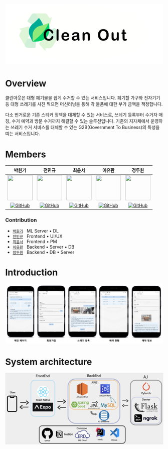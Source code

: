 ![](resource/img.png)
# Overview
클린아웃은 대형 폐기물을 쉽게 수거할 수 있는 서비스입니다.
폐기할 가구와 전자기기 등 대형 쓰레기를 사진 찍으면 머신러닝을 통해 각 물품에 대한 부가 금액을 책정합니다.

다소 번거로운 기존 스티커 정책을 대체할 수 있는 서비스로, 쓰레기 등록부터 수거자 매칭, 수거 예약과 방문 수거까지 해결할 수 있는 솔루션입니다.
기존의 지자체에서 운영하는 쓰레기 수거 서비스를 대체할 수 있는 G2B(Government To Business)의 특성을 띠는 서비스입니다.

# Members
| 박원기 | 전민규  | 최윤서  | 이유환 | 정두원|                                                        
| :----------------------------------------------------------: | :----------------------------------------------------------: | :----------------------------------------------------------: | :----------------------------------------------------------: | :----------------------------------------------------------: |
| <img src='https://avatars.githubusercontent.com/u/86551201?v=4' height=80 width=80px></img> | <img src='https://avatars.githubusercontent.com/u/43088187?v=4' height=80 width=80px></img> | <img src='https://avatars.githubusercontent.com/u/52804557?v=4' height=80 width=80px></img> | <img src='https://avatars.githubusercontent.com/u/84896838?v=4' height=80 width=80px></img> | <img src='https://avatars.githubusercontent.com/u/96522218?v=4' height=80 width=80px></img> | 
| [![GitHub](https://badges.aleen42.com/src/github.svg)](https://github.com/kalelpark) | [![GitHub](https://badges.aleen42.com/src/github.svg)](https://github.com/Mango-Juice) |[![GitHub](https://badges.aleen42.com/src/github.svg)](https://github.com/govldbstj) | [![GitHub](https://badges.aleen42.com/src/github.svg)](https://github.com/320Hwany) | [![GitHub](https://badges.aleen42.com/src/github.svg)](https://github.com/D-w-nJ) |

### Contribution
- [`박원기`](https://github.com/kalelpark) &nbsp; ML Server • DL 
- [`전민규`](https://github.com/Mango-Juice) &nbsp; Frontend • UI/UX
- [`최윤서`](https://github.com/govldbstj) &nbsp; Frontend  • PM
- [`이유환`](https://github.com/320Hwany) &nbsp; Backend • Server • DB 
- [`정두원`](https://github.com/D-w-nJ) &nbsp; Backend • DB • Server 

# Introduction
![](resource/page.png)

# System architecture
![](resource/stack.png)